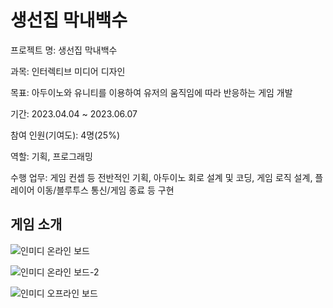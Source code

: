 # 생선집 막내백수

프로젝트 명: 생선집 막내백수

과목: 인터렉티브 미디어 디자인

목표: 아두이노와 유니티를 이용하여 유저의 움직임에 따라 반응하는 게임 개발

기간: 2023.04.04 ~ 2023.06.07

참여 인원(기여도): 4명(25%)

역할: 기획, 프로그래밍

수행 업무: 게임 컨셉 등 전반적인 기획, 아두이노 회로 설계 및 코딩, 게임 로직 설계, 플레이어 이동/블루투스 통신/게임 종료 등 구현

## 게임 소개

![인미디 온라인 보드](https://github.com/kim2ju/catchfish/assets/84396632/f7e97bca-94aa-4af0-84f9-688843a33526)

![인미디 온라인 보드-2](https://github.com/kim2ju/catchfish/assets/84396632/7a63f2d3-990b-45c2-b221-e471c03df560)

![인미디 오프라인 보드](https://github.com/kim2ju/catchfish/assets/84396632/973a8aec-7630-4e04-9d2f-f9e00876403a)